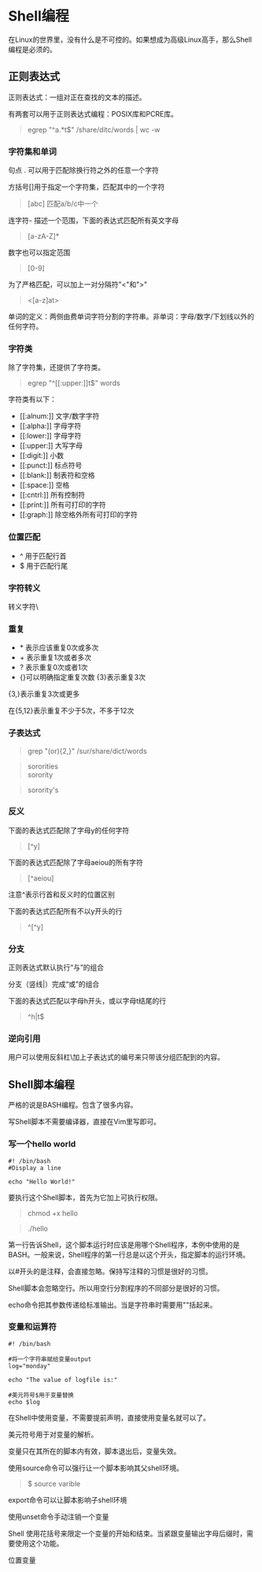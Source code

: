 # Shell编程

在Linux的世界里，没有什么是不可控的。如果想成为高级Linux高手，那么Shell编程是必须的。

## 正则表达式

正则表达式：一组对正在查找的文本的描述。

有两套可以用于正则表达式编程：POSIX库和PCRE库。

>egrep "^a.\*t$" /share/ditc/words | wc -w

### 字符集和单词

句点 . 可以用于匹配除换行符之外的任意一个字符

方括号[]用于指定一个字符集，匹配其中的一个字符
>[abc] 匹配a/b/c中一个

连字符- 描述一个范围，下面的表达式匹配所有英文字母
>[a-zA-Z]\*

数字也可以指定范围
>[0-9]

为了严格匹配，可以加上一对分隔符"\<"和"\>"
> \<[a-z]at\>

单词的定义：两侧由费单词字符分割的字符串。非单词：字母/数字/下划线以外的任何字符。

### 字符类

除了字符集，还提供了字符类。
> egrep "^[[:upper:]]t$" words

字符类有以下：
- [[:alnum:]] 文字/数字字符
- [[:alpha:]] 字母字符
- [[:lower:]] 字母字符
- [[:upper:]] 大写字母
- [[:digit:]] 小数
- [[:punct:]] 标点符号
- [[:blank:]] 制表符和空格
- [[:space:]] 空格
- [[:cntrl:]] 所有控制符
- [[:print:]] 所有可打印的字符
- [[:graph:]] 除空格外所有可打印的字符

### 位置匹配
- ^ 用于匹配行首
- $ 用于匹配行尾

### 字符转义
转义字符\

### 重复
- \* 表示应该重复0次或多次
- \+ 表示重复1次或者多次
- ? 表示重复0次或者1次
- {}可以明确指定重复次数
{3}表示重复3次

{3,}表示重复3次或更多

在{5,12}表示重复不少于5次，不多于12次

### 子表达式
>grep "(or){2,}" /sur/share/dict/words

>sororities                                                  
>sorority                                                   

>sorority's

### 反义
下面的表达式匹配除了字母y的任何字符
>[^y]

下面的表达式匹配除了字母aeiou的所有字符
>[^aeiou]

注意^表示行首和反义时的位置区别

下面的表达式匹配所有不以y开头的行
>^[^y]

### 分支
正则表达式默认执行“与”的组合

分支（竖线|）完成“或”的组合

下面的表达式匹配以字母h开头，或以字母t结尾的行
>^h|t$

### 逆向引用
用户可以使用反斜杠\加上子表达式的编号来只带该分组匹配到的内容。

## Shell脚本编程
严格的说是BASH编程。包含了很多内容。

写Shell脚本不需要编译器，直接在Vim里写即可。

### 写一个hello world
````
#! /bin/bash
#Display a line

echo "Hello World!"
````
要执行这个Shell脚本，首先为它加上可执行权限。
> chmod +x hello

> ./hello

第一行告诉Shell，这个脚本运行时应该是用哪个Shell程序，本例中使用的是BASH。一般来说，Shell程序的第一行总是以这个开头，指定脚本的运行环境。

以#开头的是注释，会直接忽略。保持写注释的习惯是很好的习惯。

Shell脚本会忽略空行。所以用空行分割程序的不同部分是很好的习惯。

echo命令把其参数传递给标准输出。当是字符串时需要用""括起来。

### 变量和运算符
````
#! /bin/bash

#将一个字符串赋给变量output
log="monday"

echo "The value of logfile is:"

#美元符号$用于变量替换
echo $log
````
在Shell中使用变量，不需要提前声明，直接使用变量名就可以了。

美元符号用于对变量的解析。

变量只在其所在的脚本内有效，脚本退出后，变量失效。

使用source命令可以强行让一个脚本影响其父shell环境。
> $ source varible

export命令可以让脚本影响子shell环境

使用unset命令手动注销一个变量

Shell 使用花括号来限定一个变量的开始和结束。当紧跟变量输出字母后缀时，需要使用这个功能。

位置变量

